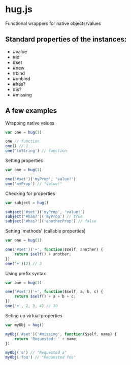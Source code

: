 hug.js
======

Functional wrappers for native objects/values

Standard properties of the instances:
-------------------------------------

- #value
- #id
- #set
- #new
- #bind
- #unbind
- #has?
- #is?
- #missing


A few examples
--------------

Wrapping native values

```javascript
var one = hug(1)

one // function
one() // 1
one('toString') // function
```

Setting properties

```javascript
var one = hug(1)

one('#set')('myProp', 'value!')
one('myProp') // "value!"
```

Checking for properties

```javascript
var subject = hug()

subject('#set')('myProp', 'value!')
subject('#has?')('myProp') // true
subject('#has?')('anotherProp') // false
```

Setting 'methods' (callable properties)

```javascript	
var one = hug(1)

one('#set')('+', function($self, another) {
	return $self() + another;
})
one('+')(2) // 3
```

Using prefix syntax

```javascript	
var one = hug(1)

one('#set')('+', function($self, a, b, c) {
	return $self() + a + b + c;
})
one('+', 2, 3, 4) // 10
```

Seting up virtual properties

```javascript	
var myObj = hug()

myObj('#set')('#missing', function($self, name) {
	return 'Requested: ' + name;
})

myObj('a') // "Requested a"
myObj('foo') // "Requested foo"
```